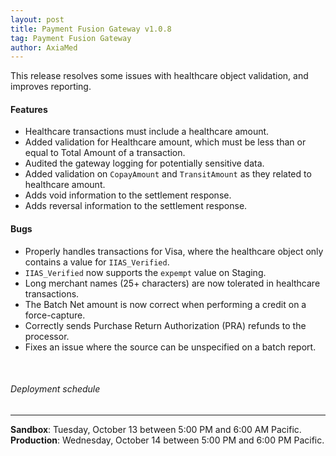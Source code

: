 ```yaml
---
layout: post
title: Payment Fusion Gateway v1.0.8
tag: Payment Fusion Gateway
author: AxiaMed
---
```


This release resolves some issues with healthcare object validation, and improves reporting. 

#### Features
* Healthcare transactions must include a healthcare amount.
* Added validation for Healthcare amount, which must be less than or equal to Total Amount of a transaction.
* Audited the gateway logging for potentially sensitive data.
* Added validation on `CopayAmount` and `TransitAmount` as they related to healthcare amount.
* Adds void information to the settlement response.
* Adds reversal information to the settlement response.



#### Bugs
* Properly handles transactions for Visa, where the healthcare object only contains a value for `IIAS_Verified`.
* `IIAS_Verified` now supports the `expempt` value on Staging.
* Long merchant names (25+ characters) are now tolerated in healthcare transactions.
* The Batch Net amount is now correct when performing a credit on a force-capture.
* Correctly sends Purchase Return Authorization (PRA) refunds to the processor.
* Fixes an issue where the source can be unspecified on a batch report.

&nbsp;  
###### Deployment schedule
* * *
**Sandbox**: Tuesday, October 13 between 5:00 PM and 6:00 AM Pacific.
<br>
**Production**: Wednesday, October 14 between 5:00 PM and 6:00 PM Pacific.

